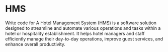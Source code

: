 # HMS
Write code for A Hotel Management System (HMS) is a software solution designed to streamline and automate various operations and tasks within a hotel or hospitality establishment. It helps hotel managers and staff efficiently manage their day-to-day operations, improve guest services, and enhance overall productivity.
